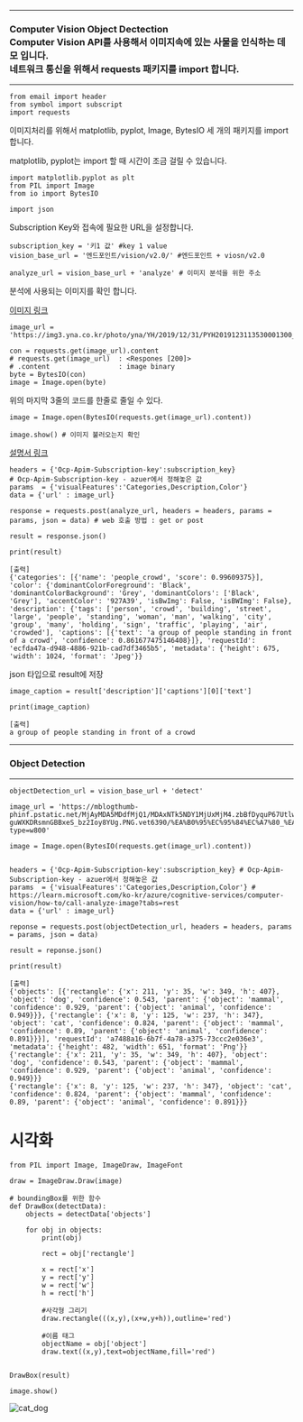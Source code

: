 <hr>
<h3>
Computer Vision Object Dectection<br>
Computer Vision API를 사용해서 이미지속에 있는 사물을 인식하는 데모 입니다.<br>
네트워크 통신을 위해서 requests 패키지를 import 합니다.
</h3><hr>

```
from email import header
from symbol import subscript
import requests
```

<p>이미지처리를 위해서 matplotlib, pyplot, Image, BytesIO 세 개의  패키지를 import 합니다.</p>
<p>matplotlib, pyplot는 import 할 때 시간이 조금 걸릴 수 있습니다.</p>

```
import matplotlib.pyplot as plt
from PIL import Image
from io import BytesIO

import json
```


<p>Subscription Key와 접속에 필요한 URL을 설정합니다.</P>

```
subscription_key = '키1 값' #key 1 value
vision_base_url = '엔드포인트/vision/v2.0/' #엔드포인트 + viosn/v2.0

analyze_url = vision_base_url + 'analyze' # 이미지 분석을 위한 주소
```

<p>분석에 사용되는 이미지를 확인 합니다.<p>

[이미지 링크](https://img3.yna.co.kr/photo/yna/YH/2019/12/31/PYH2019123113530001300_P4.jpg)

```
image_url = 'https://img3.yna.co.kr/photo/yna/YH/2019/12/31/PYH2019123113530001300_P4.jpg'

con = requests.get(image_url).content
# requests.get(image_url)  : <Respones [200]>
# .content                 : image binary
byte = BytesIO(con)
image = Image.open(byte)
```
<p>위의 마지막 3줄의 코드를 한줄로 줄일 수 있다.</p>


```
image = Image.open(BytesIO(requests.get(image_url).content))
```
```
image.show() # 이미지 불러오는지 확인
```

[설명서 링크](https://learn.microsoft.com/ko-kr/azure/cognitive-services/computer-vision/how-to/call-analyze-image?tabs=rest)
```
headers = {'Ocp-Apim-Subscription-key':subscription_key}
# Ocp-Apim-Subscription-key - azuer에서 정해놓은 값
params  = {'visualFeatures':'Categories,Description,Color'}
data = {'url' : image_url}

response = requests.post(analyze_url, headers = headers, params = params, json = data) # web 호출 방법 : get or post

result = response.json()

print(result)
```
```
[출력]
{'categories': [{'name': 'people_crowd', 'score': 0.99609375}], 'color': {'dominantColorForeground': 'Black', 'dominantColorBackground': 'Grey', 'dominantColors': ['Black', 'Grey'], 'accentColor': '927A39', 'isBwImg': False, 'isBWImg': False}, 'description': {'tags': ['person', 'crowd', 'building', 'street', 'large', 'people', 'standing', 'woman', 'man', 'walking', 'city', 'group', 'many', 'holding', 'sign', 'traffic', 'playing', 'air', 'crowded'], 'captions': [{'text': 'a group of people standing in front of a crowd', 'confidence': 0.861677475146408}]}, 'requestId': 'ecfda47a-d948-4886-921b-cad7df3465b5', 'metadata': {'height': 675, 'width': 1024, 'format': 'Jpeg'}}
```
<p>json 타입으로 result에 저장</p>

```
image_caption = result['description']['captions'][0]['text']

print(image_caption)
```
```
[출력]
a group of people standing in front of a crowd
```


<hr>
<h3>Object Detection</h3>
<hr>
    
```
objectDetection_url = vision_base_url + 'detect'

image_url = 'https://mblogthumb-phinf.pstatic.net/MjAyMDA5MDdfMjQ1/MDAxNTk5NDY1MjUxMjM4.zbBfDyquP67Utlw2d6pFOtHqnJyfkukH3PTDgDTg8Zkg.qQWiX02sgIaExMrU-guWXKDRsmnGBBxeS_bz2Ioy8YUg.PNG.vet6390/%EA%B0%95%EC%95%84%EC%A7%80_%EA%B3%A0%EC%96%91%EC%9D%B4_%ED%95%A8%EA%BB%98_%ED%82%A4%EC%9A%B0%EA%B8%B0.PNG?type=w800'

image = Image.open(BytesIO(requests.get(image_url).content))


headers = {'Ocp-Apim-Subscription-key':subscription_key} # Ocp-Apim-Subscription-key - azuer에서 정해놓은 값
params  = {'visualFeatures':'Categories,Description,Color'} # https://learn.microsoft.com/ko-kr/azure/cognitive-services/computer-vision/how-to/call-analyze-image?tabs=rest
data = {'url' : image_url}

reponse = requests.post(objectDetection_url, headers = headers, params = params, json = data)

result = reponse.json()

print(result)
```
```
[출력]
{'objects': [{'rectangle': {'x': 211, 'y': 35, 'w': 349, 'h': 407}, 'object': 'dog', 'confidence': 0.543, 'parent': {'object': 'mammal', 'confidence': 0.929, 'parent': {'object': 'animal', 'confidence': 0.949}}}, {'rectangle': {'x': 8, 'y': 125, 'w': 237, 'h': 347}, 'object': 'cat', 'confidence': 0.824, 'parent': {'object': 'mammal', 'confidence': 0.89, 'parent': {'object': 'animal', 'confidence': 0.891}}}], 'requestId': 'a7488a16-6b7f-4a78-a375-73ccc2e036e3', 'metadata': {'height': 482, 'width': 651, 'format': 'Png'}}
{'rectangle': {'x': 211, 'y': 35, 'w': 349, 'h': 407}, 'object': 'dog', 'confidence': 0.543, 'parent': {'object': 'mammal', 'confidence': 0.929, 'parent': {'object': 'animal', 'confidence': 0.949}}}
{'rectangle': {'x': 8, 'y': 125, 'w': 237, 'h': 347}, 'object': 'cat', 'confidence': 0.824, 'parent': {'object': 'mammal', 'confidence': 0.89, 'parent': {'object': 'animal', 'confidence': 0.891}}}
```

# 시각화

```
from PIL import Image, ImageDraw, ImageFont

draw = ImageDraw.Draw(image)

# boundingBox를 위한 함수
def DrawBox(detectData):
    objects = detectData['objects']

    for obj in objects:
        print(obj)

        rect = obj['rectangle']

        x = rect['x']
        y = rect['y']
        w = rect['w']
        h = rect['h']

        #사각형 그리기
        draw.rectangle(((x,y),(x+w,y+h)),outline='red')

        #이름 태그
        objectName = obj['object']
        draw.text((x,y),text=objectName,fill='red')


DrawBox(result)

image.show()
```

![cat_dog](https://user-images.githubusercontent.com/48282708/196098929-3d77e94e-cc6f-433d-8d91-e3b0615728c0.png)
